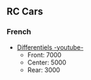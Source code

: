 ## RC Cars

### French
- [Differentiels -youtube-](https://www.youtube.com/watch?v=5-SrASgyym0)
  - Front: 7000
  - Center: 5000
  - Rear: 3000
